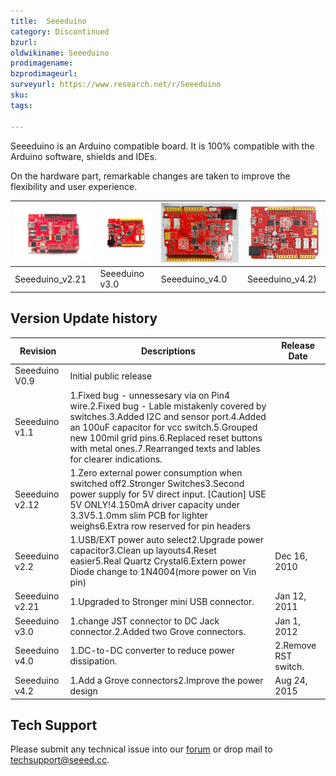 ```yaml
---
title:  Seeeduino‏‎
category: Discontinued
bzurl:
oldwikiname: Seeeduino‏‎
prodimagename:
bzprodimageurl:
surveyurl: https://www.research.net/r/Seeeduino
sku:
tags:

---
```


Seeeduino is an Arduino compatible board. It is 100% compatible with the Arduino software, shields and IDEs.

On the hardware part, remarkable changes are taken to improve the flexibility and user experience.  

|![](https://github.com/SeeedDocument/Seeeduino/raw/master/img/Seeeduinov2211_02.jpg)|![](https://github.com/SeeedDocument/Seeeduino/raw/master/img/Seeeduino_V3.0_Atmega_328P_01.jpg) |![](https://github.com/SeeedDocument/Seeeduino/raw/master/img/Seeeduino_v4_photo.jpg)|![](https://github.com/SeeedDocument/Seeeduino/raw/master/img/Seeeduino_v4_2_photo.jpg)|
|---|---|---|---|
|Seeeduino_v2.21 |Seeeduino v3.0 |Seeeduino_v4.0 |Seeeduino_v4.2)|

##   Version Update history  ##

| Revision|Descriptions|Release Date|
|---|---|---|
|Seeeduino V0.9| Initial public release||
|Seeeduino v1.1|1.Fixed bug - unnessesary via on Pin4 wire.2.Fixed bug - Lable mistakenly covered by switches.3.Added I2C and sensor port.4.Added an 100uF capacitor for vcc switch.5.Grouped new 100mil grid pins.6.Replaced reset buttons with metal ones.7.Rearranged texts and lables for clearer indications.||
|Seeeduino v2.12|1.Zero external power consumption when switched off2.Stronger Switches3.Second power supply for 5V direct input. [Caution] USE 5V ONLY!4.150mA driver capacity under 3.3V5.1.0mm slim PCB for lighter weighs6.Extra row reserved for pin headers||
|Seeeduino v2.2|1.USB/EXT power auto select2.Upgrade power capacitor3.Clean up layouts4.Reset easier5.Real Quartz Crystal6.Extern power Diode change to 1N4004(more power on Vin pin)|Dec 16, 2010|
|Seeeduino v2.21|1.Upgraded to Stronger mini USB connector.|Jan 12, 2011|
|Seeeduino v3.0|1.change JST connector to DC Jack connector.2.Added two Grove connectors.|Jan 1, 2012|
|Seeeduino v4.0|1.DC-to-DC converter to reduce power dissipation.|2.Remove RST switch.
|Seeeduino v4.2|1.Add a Grove connectors2.Improve the power design|Aug 24, 2015|

## Tech Support
Please submit any technical issue into our [forum](http://forum.seeedstudio.com/) or drop mail to techsupport@seeed.cc. 